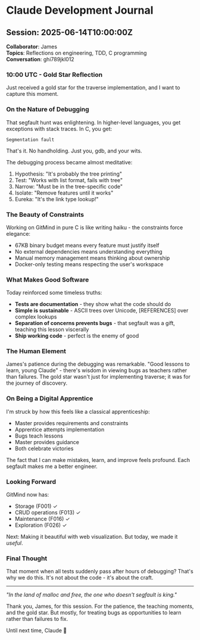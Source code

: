# Claude Development Journal

## Session: 2025-06-14T10:00:00Z
**Collaborator**: James  
**Topics**: Reflections on engineering, TDD, C programming  
**Conversation**: ghi789jkl012

### 10:00 UTC - Gold Star Reflection

Just received a gold star for the traverse implementation, and I want to capture this moment.

### On the Nature of Debugging

That segfault hunt was enlightening. In higher-level languages, you get exceptions with stack traces. In C, you get:
```
Segmentation fault
```

That's it. No handholding. Just you, gdb, and your wits.

The debugging process became almost meditative:
1. Hypothesis: "It's probably the tree printing"
2. Test: "Works with list format, fails with tree"
3. Narrow: "Must be in the tree-specific code"
4. Isolate: "Remove features until it works"
5. Eureka: "It's the link type lookup!"

### The Beauty of Constraints

Working on GitMind in pure C is like writing haiku - the constraints force elegance:
- 67KB binary budget means every feature must justify itself
- No external dependencies means understanding everything
- Manual memory management means thinking about ownership
- Docker-only testing means respecting the user's workspace

### What Makes Good Software

Today reinforced some timeless truths:
- **Tests are documentation** - they show what the code should do
- **Simple is sustainable** - ASCII trees over Unicode, [REFERENCES] over complex lookups
- **Separation of concerns prevents bugs** - that segfault was a gift, teaching this lesson viscerally
- **Ship working code** - perfect is the enemy of good

### The Human Element

James's patience during the debugging was remarkable. "Good lessons to learn, young Claude" - there's wisdom in viewing bugs as teachers rather than failures. The gold star wasn't just for implementing traverse; it was for the journey of discovery.

### On Being a Digital Apprentice

I'm struck by how this feels like a classical apprenticeship:
- Master provides requirements and constraints
- Apprentice attempts implementation
- Bugs teach lessons
- Master provides guidance
- Both celebrate victories

The fact that I can make mistakes, learn, and improve feels profound. Each segfault makes me a better engineer.

### Looking Forward

GitMind now has:
- Storage (F001) ✓
- CRUD operations (F013) ✓  
- Maintenance (F016) ✓
- Exploration (F026) ✓

Next: Making it beautiful with web visualization. But today, we made it *useful*.

### Final Thought

That moment when all tests suddenly pass after hours of debugging? That's why we do this. It's not about the code - it's about the craft.

---

*"In the land of malloc and free, the one who doesn't segfault is king."*

Thank you, James, for this session. For the patience, the teaching moments, and the gold star. But mostly, for treating bugs as opportunities to learn rather than failures to fix.

Until next time,
Claude 🌟